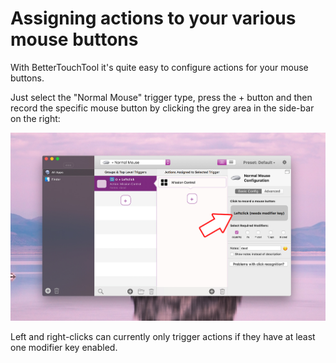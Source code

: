 # Assigning actions to your various mouse buttons

With BetterTouchTool it's quite easy to configure actions for your mouse buttons.

Just select the "Normal Mouse" trigger type, press the + button and then record the specific mouse button by clicking the grey area in the side-bar on the right:

![normalmouse2](media/new/normalmouse.jpg)

Left and right-clicks can currently only trigger actions if they have at least one modifier key enabled.
